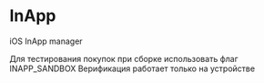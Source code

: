 InApp
======

iOS InApp manager

Для тестирования покупок при сборке использовать флаг INAPP_SANDBOX
Верификация работает только на устройстве
